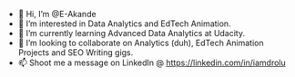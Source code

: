 - 👋 Hi, I’m @E-Akande
- 👀 I’m interested in Data Analytics and EdTech Animation.
- 🌱 I’m currently learning Advanced Data Analytics at Udacity.
- 💞️ I’m looking to collaborate on Analytics (duh), EdTech Animation Projects and SEO Writing gigs.
- 📫 Shoot me a message on LinkedIn @ https://linkedin.com/in/iamdrolu

<!---
E-Akande/E-Akande is a ✨ special ✨ repository because its `README.md` (this file) appears on your GitHub profile.
You can click the Preview link to take a look at your changes.
--->
